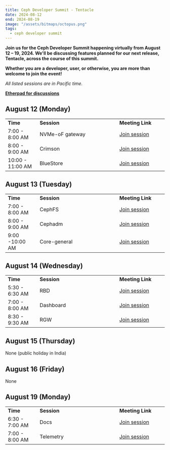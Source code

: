 ```yaml
---
title: Ceph Developer Summit - Tentacle
date: 2024-08-12
end: 2024-08-19
image: "/assets/bitmaps/octopus.png"
tags:
  - ceph developer summit
---
```


<p><strong>
Join us for the Ceph Developer Summit happening virtually from August 12 – 19, 2024.
We'll be discussing features planned for our next release, Tentacle, across the course
of this summit.
</strong></p>

<p><strong>
Whether you are a developer, user, or otherwise, you are more than welcome to join the event!
</strong></p>

<p><i>All listed sessions are in Pacific time.</p></i>

<strong><a href="https://pad.ceph.com/p/cds-tentacle">Etherpad for
discussions</a></strong>


## August 12 (Monday)

<table>
  <tr>
   <td width="20%"><strong>Time</strong>
   </td>
   <td width="50%"><strong>Session</strong>
   </td>
   <td width="30%"><strong>Meeting Link</strong>
   </td>
  </tr>
  <tr>
   <td>7:00 - 8:00 AM
   </td>
   <td>NVMe-oF gateway
   </td>
   <td><a href="https://meet.google.com/atp-kope-jmd?hs=224">Join session</a>
   </td>
  </tr>
  <tr>
   <td>8:00 - 9:00 AM
   </td>
   <td>Crimson
   </td>
   <td><a href="https://meet.google.com/utm-yqto-hoc?hs=224">Join session</a>
   </td>
  </tr>
  <tr>
   <td>10:00 - 11:00 AM
   </td>
   <td>BlueStore
   </td>
   <td><a href="https://meet.google.com/qxp-hpri-soy?hs=224">Join session</a>
   </td>
  </tr>
</table>

## August 13 (Tuesday)

<table>
  <tr>
   <td width="20%"><strong>Time</strong>
   </td>
   <td width="50%"><strong>Session</strong>
   </td>
   <td width="30%"><strong>Meeting Link</strong>
   </td>
  </tr>
  <tr>
   <td>7:00 - 8:00 AM
   </td>
   <td>CephFS
   </td>
   <td><a href="https://meet.google.com/qzo-vrkd-jdz?hs=224">Join session</a>
   </td>
  </tr>
  <tr>
   <td>8:00 - 9:00 AM
   </td>
   <td>Cephadm
   </td>
   <td><a href="https://meet.google.com/esx-epwk-doi?hs=224">Join session</a>
   </td>
  </tr>
  <tr>
   <td>9:00 -10:00 AM
   </td>
   <td>Core-general
   </td>
   <td><a href="https://meet.google.com/krj-hgoa-hxo?hs=224">Join session</a>
   </td>
  </tr>
</table>

## August 14 (Wednesday)

<table>
  <tr>
   <td width="20%"><strong>Time</strong>
   </td>
   <td width="50%"><strong>Session</strong>
   </td>
   <td width="30%"><strong>Meeting Link</strong>
   </td>
  </tr>
  <tr>
   <td>5:30 - 6:30 AM
   </td>
   <td>RBD
   </td>
   <td><a href="https://meet.google.com/pdk-icyt-kwb?hs=224">Join session</a>
   </td>
  </tr>
  <tr>
   <td>7:00 - 8:00 AM
   </td>
   <td>Dashboard
   </td>
   <td><a href="https://meet.google.com/eme-ojbw-cmf?hs=224">Join session</a>
   </td>
  </tr>
  <tr>
   <td>8:30 - 9:30 AM
   </td>
   <td>RGW
   </td>
   <td><a href="https://meet.google.com/xng-mtre-iym?hs=224">Join session</a>
   </td>
  </tr>
</table>

## August 15 (Thursday)

None (public holiday in India)

## August 16 (Friday)

None

## August 19 (Monday)

<table>
  <tr>
   <td width="20%"><strong>Time</strong>
   </td>
   <td width="50%"><strong>Session</strong>
   </td>
   <td width="30%"><strong>Meeting Link</strong>
   </td>
  </tr>
  <tr>
   <td>6:30 - 7:00 AM
   </td>
   <td>Docs
   </td>
   <td><a href="https://meet.google.com/myn-mdqj-tfu?hs=224">Join session</a>
   </td>
  </tr>
  <tr>
   <td>7:00 - 8:00 AM
   </td>
   <td>Telemetry
   </td>
   <td><a href="https://meet.google.com/nbv-pxaz-fzt?hs=224">Join session</a>
   </td>
  </tr>
</table>
